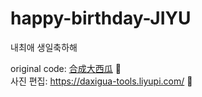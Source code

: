 # happy-birthday-JIYU
내최애 생일축하해  

original code: [合成大西瓜](https://github.com/liyupi/daxigua) 🍉   
사진 편집: https://daxigua-tools.liyupi.com/ 🍉

